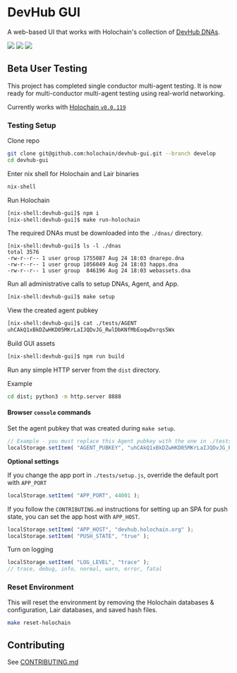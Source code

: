 
# DevHub GUI
A web-based UI that works with Holochain's collection of [DevHub DNAs](https://github.com/holochain/devhub-dnas).


[![](https://img.shields.io/github/issues-raw/holochain/devhub-gui?style=flat-square)](https://github.com/holochain/devhub-gui/issues)
[![](https://img.shields.io/github/issues-closed-raw/holochain/devhub-gui?style=flat-square)](https://github.com/holochain/devhub-gui/issues?q=is%3Aissue+is%3Aclosed)
[![](https://img.shields.io/github/issues-pr-raw/holochain/devhub-gui?style=flat-square)](https://github.com/holochain/devhub-gui/pulls)


## Beta User Testing
This project has completed single conductor multi-agent testing.  It is now ready for
multi-conductor multi-agent testing using real-world networking.

Currently works with [Holochain `v0.0.119`](https://github.com/holochain/holochain/tree/9d9a556e8236234bcca64ee33620012c8a6ab095)


### Testing Setup

Clone repo
```bash
git clone git@github.com:holochain/devhub-gui.git --branch develop
cd devhub-gui
```

Enter nix shell for Holochain and Lair binaries
```bash
nix-shell
```

Run Holochain
```bash
[nix-shell:devhub-gui]$ npm i
[nix-shell:devhub-gui]$ make run-holochain
```

The required DNAs must be downloaded into the `./dnas/` directory.
```
[nix-shell:devhub-gui]$ ls -l ./dnas
total 3576
-rw-r--r-- 1 user group 1755087 Aug 24 18:03 dnarepo.dna
-rw-r--r-- 1 user group 1056049 Aug 24 18:03 happs.dna
-rw-r--r-- 1 user group  846196 Aug 24 18:03 webassets.dna
```

Run all administrative calls to setup DNAs, Agent, and App.
```bash
[nix-shell:devhub-gui]$ make setup
```

View the created agent pubkey
```bash
[nix-shell:devhub-gui]$ cat ./tests/AGENT
uhCAkQ1xBkDZwHKD05MKrLaIJQDvJG_RwlDbKNfMbEoqwDvrqs5Wx
```

Build GUI assets
```bash
[nix-shell:devhub-gui]$ npm run build
```

Run any simple HTTP server from the `dist` directory.

Example
```bash
cd dist; python3 -m http.server 8888
```


#### Browser `console` commands

Set the agent pubkey that was created during `make setup`.
```javascript
// Example - you must replace this Agent pubkey with the one in ./tests/AGENT
localStorage.setItem( "AGENT_PUBKEY", "uhCAkQ1xBkDZwHKD05MKrLaIJQDvJG_RwlDbKNfMbEoqwDvrqs5Wx" );
```

**Optional settings**

If you change the app port in `./tests/setup.js`, override the default port with `APP_PORT`
```javascript
localStorage.setItem( "APP_PORT", 44001 );
```

If you follow the `CONTRIBUTING.md` instructions for setting up an SPA for push state, you can set the app host with `APP_HOST`.
```javascript
localStorage.setItem( "APP_HOST", "devhub.holochain.org" );
localStorage.setItem( "PUSH_STATE", "true" );
```

Turn on logging
```javascript
localStorage.setItem( "LOG_LEVEL", "trace" );
// trace, debug, info, normal, warn, error, fatal
```


### Reset Environment
This will reset the environment by removing the Holochain databases & configuration, Lair databases,
and saved hash files.

```bash
make reset-holochain
```


## Contributing

See [CONTRIBUTING.md](./CONTRIBUTING.md)

